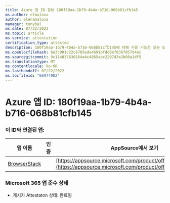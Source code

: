```yaml
---
title: Azure 앱 ID 정보 180f19aa-1b79-4b4a-b716-068b81cfb145
ms.author: elmalova
author: elenamalova
manager: tonybal
ms.date: 07/22/2022
ms.topic: article
ms.service: attestation
certification_type: attested
description: 180f19aa-1b79-4b4a-b716-068b81cfb145에 대해 사용 가능한 모든 보안 및 규정 준수 정보입니다.
ms.openlocfilehash: be3c901c22c6705eda4691bfdd0ef836f057d4ec
ms.sourcegitcommit: 9c114837630164e4c4965abc220743e2b08a1df5
ms.translationtype: MT
ms.contentlocale: ko-KR
ms.lasthandoff: 07/22/2022
ms.locfileid: "66974982"
---
```

# <a name="azure-app-id-180f19aa-1b79-4b4a-b716-068b81cfb145"></a>Azure 앱 ID: 180f19aa-1b79-4b4a-b716-068b81cfb145


### <a name="apps-associated-with-this-id"></a>이 ID와 연결된 앱:
| **앱 이름** | **인증** | **AppSource에서 보기** |
|--------------|---------------|-----------------------|
| [BrowserStack](../forward/WA200004404.md) |  | [https://appsource.microsoft.com/product/office/WA200004404](https://appsource.microsoft.com/product/office/WA200004404) |

### <a name="microsoft-365-app-compliance-status"></a>Microsoft 365 앱 준수 상태
- 게시자 Attestaton 상태: 완료됨
